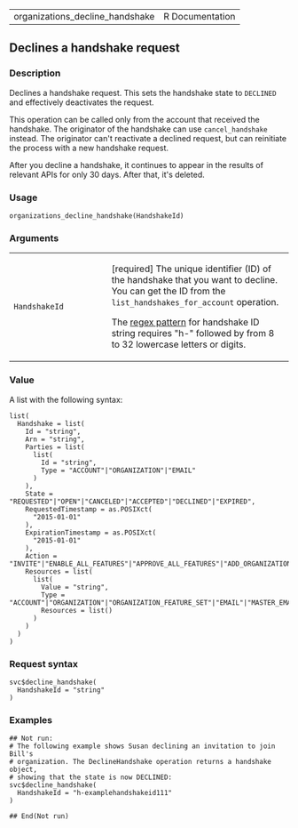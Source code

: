 <table style="width: 100%;">
<tbody>
<tr class="odd">
<td>organizations_decline_handshake</td>
<td style="text-align: right;">R Documentation</td>
</tr>
</tbody>
</table>

## Declines a handshake request

### Description

Declines a handshake request. This sets the handshake state to
`DECLINED` and effectively deactivates the request.

This operation can be called only from the account that received the
handshake. The originator of the handshake can use `cancel_handshake`
instead. The originator can't reactivate a declined request, but can
reinitiate the process with a new handshake request.

After you decline a handshake, it continues to appear in the results of
relevant APIs for only 30 days. After that, it's deleted.

### Usage

    organizations_decline_handshake(HandshakeId)

### Arguments

<table>
<colgroup>
<col style="width: 35%" />
<col style="width: 65%" />
</colgroup>
<tbody>
<tr class="odd">
<td><code
id="organizations_decline_handshake_:_HandshakeId">HandshakeId</code></td>
<td><p>[required] The unique identifier (ID) of the handshake that you
want to decline. You can get the ID from the
<code>list_handshakes_for_account</code> operation.</p>
<p>The <a href="https://en.wikipedia.org/wiki/Regex">regex pattern</a>
for handshake ID string requires "h-" followed by from 8 to 32 lowercase
letters or digits.</p></td>
</tr>
</tbody>
</table>

### Value

A list with the following syntax:

    list(
      Handshake = list(
        Id = "string",
        Arn = "string",
        Parties = list(
          list(
            Id = "string",
            Type = "ACCOUNT"|"ORGANIZATION"|"EMAIL"
          )
        ),
        State = "REQUESTED"|"OPEN"|"CANCELED"|"ACCEPTED"|"DECLINED"|"EXPIRED",
        RequestedTimestamp = as.POSIXct(
          "2015-01-01"
        ),
        ExpirationTimestamp = as.POSIXct(
          "2015-01-01"
        ),
        Action = "INVITE"|"ENABLE_ALL_FEATURES"|"APPROVE_ALL_FEATURES"|"ADD_ORGANIZATIONS_SERVICE_LINKED_ROLE",
        Resources = list(
          list(
            Value = "string",
            Type = "ACCOUNT"|"ORGANIZATION"|"ORGANIZATION_FEATURE_SET"|"EMAIL"|"MASTER_EMAIL"|"MASTER_NAME"|"NOTES"|"PARENT_HANDSHAKE",
            Resources = list()
          )
        )
      )
    )

### Request syntax

    svc$decline_handshake(
      HandshakeId = "string"
    )

### Examples

    ## Not run: 
    # The following example shows Susan declining an invitation to join Bill's
    # organization. The DeclineHandshake operation returns a handshake object,
    # showing that the state is now DECLINED:
    svc$decline_handshake(
      HandshakeId = "h-examplehandshakeid111"
    )

    ## End(Not run)

